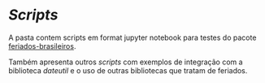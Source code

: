 # _Scripts_

A pasta contem scripts em format jupyter notebook para testes do pacote [feriados-brasileiros](https://pypi.org/project/feriados-brasileiros).

Também apresenta outros _scripts_ com exemplos de integração com a biblioteca _dateutil_ e o uso de outras bibliotecas que tratam de feriados.
